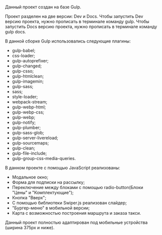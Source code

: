 Данный проект создан на базе Gulp.

Проект разделен на две версии: Dev и Docs.
Чтобы запустить Dev версию проекта, нужно прописать в терминале команду gulp.
Чтобы запустить Docs версию проекта, нужно прописать в терминале команду gulp docs.

В данной сборке Gulp использовались следующие плагины:
- gulp-babel;
- css-loader;
- gulp-autoprefixer;
- gulp-changed;
- gulp-csso;
- gulp-htmlclean;
- gulp-imagemin;
- gulp-sass;
- sass;
- style-loader;
- webpack-stream;
- gulp-webp-html;
- gulp-webp-css;
- gulp-webp;
- gulp-notify;
- gulp-plumber;
- gulp-sass-glob;
- gulp-server-livereload;
- gulp-sourcemaps;
- gulp-clean;
- gulp-file-include;
- gulp-group-css-media-queries.

В данном проекте с помощью JavaScript реализованы:
- Модальное окно;
- Форма для подписки на рассылку;
- Переключение между блоками с помощью radio-button(Блоки "Цены" и "Комплектующие");
- Кнопка "Вверх";
- С помощью библиотеки Swiper.js реализован слайдер;
- "Бургер-меню" в мобильной версии;
- Карта с возможностью построения маршрута и заказа такси.

Данный проект полностью адаптирован под мобильные устройства (ширина 375px и ниже).
